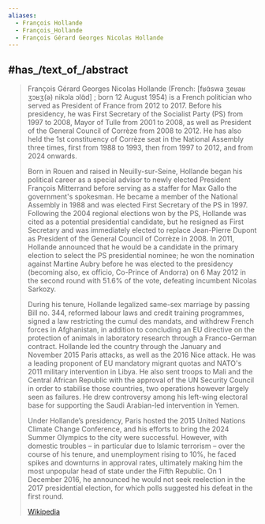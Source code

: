 ```yaml
---
aliases:
  - François Hollande
  - François_Hollande
  - François Gérard Georges Nicolas Hollande
---
```


## #has_/text_of_/abstract 

> François Gérard Georges Nicolas Hollande (French: [fʁɑ̃swa ʒeʁaʁ ʒɔʁʒ(ə) nikɔla ɔlɑ̃d] ; born 12 August 1954) 
> is a French politician who served as President of France from 2012 to 2017. 
> Before his presidency, he was First Secretary of the Socialist Party (PS) from 1997 to 2008, 
> Mayor of Tulle from 2001 to 2008, as well as President of the General Council of Corrèze from 2008 to 2012. He has also held the 1st constituency of Corrèze seat in the National Assembly three times, first from 1988 to 1993, then from 1997 to 2012, and from 2024 onwards.
>
> Born in Rouen and raised in Neuilly-sur-Seine, Hollande began his political career as a special advisor to newly elected President François Mitterrand before serving as a staffer for Max Gallo the government's spokesman. He became a member of the National Assembly in 1988 and was elected First Secretary of the PS in 1997. Following the 2004 regional elections won by the PS, Hollande was cited as a potential presidential candidate, but he resigned as First Secretary and was immediately elected to replace Jean-Pierre Dupont as President of the General Council of Corrèze in 2008. In 2011, Hollande announced that he would be a candidate in the primary election to select the PS presidential nominee; he won the nomination against Martine Aubry before he was elected to the presidency (becoming also, ex officio, Co-Prince of Andorra) on 6 May 2012 in the second round with 51.6% of the vote, defeating incumbent Nicolas Sarkozy.
>
> During his tenure, Hollande legalized same-sex marriage by passing Bill no. 344, reformed labour laws and credit training programmes, signed a law restricting the cumul des mandats, and withdrew French forces in Afghanistan, in addition to concluding an EU directive on the protection of animals in laboratory research through a Franco-German contract. Hollande led the country through the January and November 2015 Paris attacks, as well as the 2016 Nice attack. He was a leading proponent of EU mandatory migrant quotas and NATO's 2011 military intervention in Libya. He also sent troops to Mali and the Central African Republic with the approval of the UN Security Council in order to stabilise those countries, two operations however largely seen as failures. He drew controversy among his left-wing electoral base for supporting the Saudi Arabian-led intervention in Yemen.
>
> Under Hollande’s presidency, Paris hosted the 2015 United Nations Climate Change Conference, and his efforts to bring the 2024 Summer Olympics to the city were successful. However, with domestic troubles – in particular due to Islamic terrorism – over the course of his tenure, and unemployment rising to 10%, he faced spikes and downturns in approval rates, ultimately making him the most unpopular head of state under the Fifth Republic. On 1 December 2016, he announced he would not seek reelection in the 2017 presidential election, for which polls suggested his defeat in the first round.
>
> [Wikipedia](https://en.wikipedia.org/wiki/Fran%C3%A7ois%20Hollande) 


